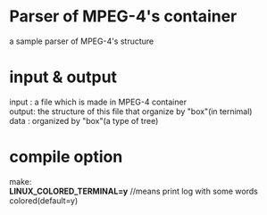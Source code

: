 # Parser of MPEG-4's container  

a sample parser of MPEG-4's structure  


# input & output
input : a file which is made in MPEG-4 container  
output: the structure of this file that organize by "box"(in ternimal)   
data  : organized by "box"(a type of tree)  

# compile option
make:  
**LINUX_COLORED_TERMINAL=y** //means print log with some words colored(default=y)  
